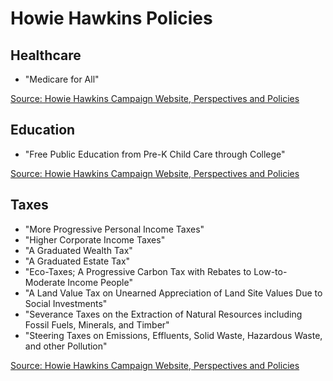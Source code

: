 # Howie Hawkins Policies

## Healthcare
* "Medicare for All"

[Source: Howie Hawkins Campaign Website, Perspectives and Policies](https://howiehawkins.us/perspectives-and-policies/)

## Education
* "Free Public Education from Pre-K Child Care through College"

[Source: Howie Hawkins Campaign Website, Perspectives and Policies](https://howiehawkins.us/perspectives-and-policies/)

## Taxes
* "More Progressive Personal Income Taxes"
* "Higher Corporate Income Taxes"
* "A Graduated Wealth Tax"
* "A Graduated Estate Tax"
* "Eco-Taxes; A Progressive Carbon Tax with Rebates to Low-to-Moderate Income People"
* "A Land Value Tax on Unearned Appreciation of Land Site Values Due to Social Investments"
* "Severance Taxes on the Extraction of Natural Resources including Fossil Fuels, Minerals, and Timber"
* "Steering Taxes on Emissions, Effluents, Solid Waste, Hazardous Waste, and other Pollution"


[Source: Howie Hawkins Campaign Website, Perspectives and Policies](https://howiehawkins.us/perspectives-and-policies/)
